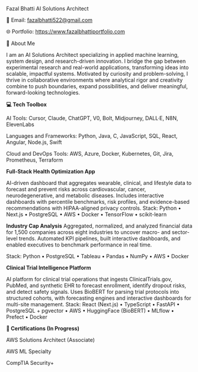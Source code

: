 Fazal Bhatti  AI Solutions Architect

📧 Email: fazalbhatti522@gmail.com

🌐 Portfolio: https://www.fazalbhattiportfolio.com

👋 About Me

I am an AI Solutions Architect specializing in applied machine learning, system design, and research-driven innovation. I bridge the gap between experimental research and real-world applications, transforming ideas into scalable, impactful systems. Motivated by curiosity and problem-solving, I thrive in collaborative environments where analytical rigor and creativity combine to push boundaries, expand possibilities, and deliver meaningful, forward-looking technologies.

**💻 Tech Toolbox**

AI Tools: Cursor, Claude, ChatGPT, V0, Bolt, Midjourney, DALL·E, N8N, ElevenLabs

Languages and Frameworks: Python, Java, C, JavaScript, SQL, React, Angular, Node.js, Swift

Cloud and DevOps Tools: AWS, Azure, Docker, Kubernetes, Git, Jira, Prometheus, Terraform

**Full-Stack Health Optimization App**

AI-driven dashboard that aggregates wearable, clinical, and lifestyle data to forecast and prevent risks across cardiovascular, cancer, neurodegenerative, and metabolic diseases. Includes interactive dashboards with percentile benchmarks, risk profiles, and evidence-based recommendations with HIPAA-aligned privacy controls.
Stack: Python • Next.js • PostgreSQL • AWS • Docker • TensorFlow • scikit-learn

**Industry Cap Analysis**
Aggregated, normalized, and analyzed financial data for 1,500 companies across eight industries to uncover macro- and sector-level trends. Automated KPI pipelines, built interactive dashboards, and enabled executives to benchmark performance in real time.

Stack: Python • PostgreSQL • Tableau • Pandas • NumPy • AWS • Docker


**Clinical Trial Intelligence Platform**

AI platform for clinical trial operations that ingests ClinicalTrials.gov, PubMed, and synthetic EHR to forecast enrollment, identify dropout risks, and detect safety signals. Uses BioBERT for parsing trial protocols into structured cohorts, with forecasting engines and interactive dashboards for multi-site management.
Stack: React (Next.js) • TypeScript • FastAPI • PostgreSQL + pgvector • AWS • HuggingFace (BioBERT) • MLflow • Prefect • Docker

**🎯 Certifications (In Progress)**

AWS Solutions Architect (Associate)

AWS ML Specialty

CompTIA Security+

